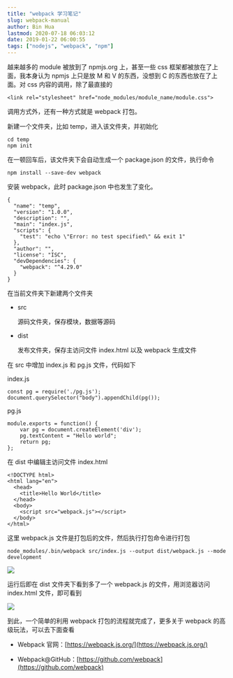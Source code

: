 ```yaml
---
title: "webpack 学习笔记"
slug: webpack-manual
author: Bin Hua
lastmod: 2020-07-18 06:03:12
date: 2019-01-22 06:00:55
tags: ["nodejs", "webpack", "npm"]
---
```


越来越多的 module 被放到了 npmjs.org 上，甚至一些 css 框架都被放在了上面，我本身认为 npmjs 上只是放 M 和 V 的东西，没想到 C 的东西也放在了上面。对 css 内容的调用，除了最直接的

```
<link rel="stylesheet" href="node_modules/module_name/module.css">
```

调用方式外，还有一种方式就是 webpack 打包。

新建一个文件夹，比如 temp，进入该文件夹，并初始化

```
cd temp
npm init
```

在一顿回车后，该文件夹下会自动生成一个 package.json 的文件，执行命令

```
npm install --save-dev webpack
```

安装 webpack，此时 package.json 中也发生了变化。

```
{
  "name": "temp",
  "version": "1.0.0",
  "description": "",
  "main": "index.js",
  "scripts": {
    "test": "echo \"Error: no test specified\" && exit 1"
  },
  "author": "",
  "license": "ISC",
  "devDependencies": {
    "webpack": "^4.29.0"
  }
}
```

在当前文件夹下新建两个文件夹

- src

    源码文件夹，保存模块，数据等源码

- dist

    发布文件夹，保存主访问文件 index.html 以及 webpack 生成文件
    
在 src 中增加 index.js 和 pg.js 文件，代码如下

index.js
    
    const pg = require('./pg.js');
    document.querySelector("body").appendChild(pg());
    
pg.js
    
    module.exports = function() {
        var pg = document.createElement('div');
        pg.textContent = "Hello world";
        return pg;
    };
  
在 dist 中编辑主访问文件 index.html

    <!DOCTYPE html>
    <html lang="en">
      <head>
        <title>Hello World</title>
      </head>
      <body>
        <script src="webpack.js"></script>
      </body>
    </html>
    
这里 webpack.js 文件是打包后的文件，然后执行打包命令进行打包

    node_modules/.bin/webpack src/index.js --output dist/webpack.js --mode development
    
![](/imgs/webpack-manual-01.png)
    
运行后即在 dist 文件夹下看到多了一个 webpack.js 的文件，用浏览器访问 index.html 文件，即可看到
    
![](/imgs/webpack-manual-02.png)
    
到此，一个简单的利用 webpack 打包的流程就完成了，更多关于 webpack 的高级玩法，可以去下面查看

- Webpack 官网：[https://webpack.js.org/](https://webpack.js.org/)

- Webpack@GitHub：[https://github.com/webpack](https://github.com/webpack)